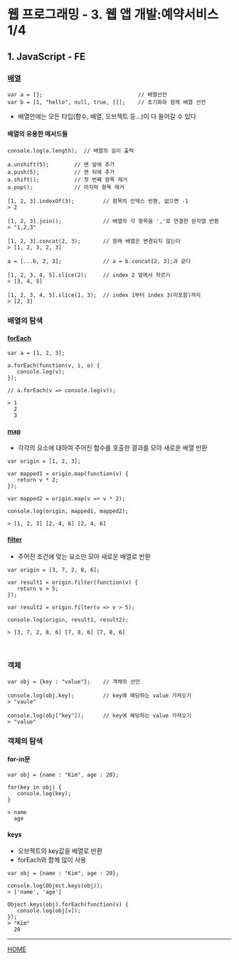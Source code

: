 # 웹 프로그래밍 - 3. 웹 앱 개발:예약서비스 1/4

## 1. JavaScript - FE

### [배열](https://developer.mozilla.org/ko/docs/Web/JavaScript/Reference/Global_Objects/Array)
```
var a = [];                              // 배열선언
var b = [1, "hello", null, true, []];    // 초기화와 함께 배열 선언
```
- 배열안에는 모든 타입(함수, 배열, 오브젝트 등...)이 다 들어갈 수 있다

#### 배열의 유용한 메서드들
```
console.log(a.length);  // 배열의 길이 출력

a.unshift(5);        // 맨 앞에 추가
a.push(5);           // 맨 뒤에 추가
a.shift();           // 첫 번쨰 항목 제거
a.pop();             // 마지막 항목 제거

[1, 2, 3].indexOf(3);         // 항목의 인덱스 반환, 없으면 -1
> 2

[1, 2, 3].join();             // 배열의 각 항목을 ','로 연결한 문자열 반환
> "1,2,3"

[1, 2, 3].concat(2, 3);       // 원래 배열은 변경되지 않는다
> [1, 2, 3, 2, 3]

a = [...b, 2, 3];             // a = b.concat[2, 3];과 같다

[1, 2, 3, 4, 5].slice(2);     // index 2 앞에서 자르기
> [3, 4, 5]

[1, 2, 3, 4, 5].slice(1, 3);  // index 1부터 index 3(미포함)까지
> [2, 3]
```

### 배열의 탐색

#### [forEach](https://developer.mozilla.org/ko/docs/Web/JavaScript/Reference/Global_Objects/Array/forEach)
```
var a = [1, 2, 3];

a.forEach(function(v, i, o) {
   console.log(v);
});

// a.forEach(v => console.log(v));

> 1
  2
  3
```

#### [map](https://developer.mozilla.org/ko/docs/Web/JavaScript/Reference/Global_Objects/Array/map)
- 각각의 요소에 대하여 주어진 함수를 호출한 결과를 모아 새로운 배열 반환
```
var origin = [1, 2, 3];

var mapped1 = origin.map(function(v) {
   return v * 2;
});

var mapped2 = origin.map(v => v * 2);

console.log(origin, mapped1, mapped2);

> [1, 2, 3] [2, 4, 6] [2, 4, 6]
```

#### [filter](https://developer.mozilla.org/ko/docs/Web/JavaScript/Reference/Global_Objects/Array/filter)
- 주어진 조건에 맞는 요소만 모아 새로운 배열로 반환
```
var origin = [3, 7, 2, 8, 6];

var result1 = origin.filter(function(v) {
   return v > 5;
});

var result2 = origin.filter(v => v > 5);

console.log(origin, result1, result2);

> [3, 7, 2, 8, 6] [7, 8, 6] [7, 8, 6]
```
</br>

### 객체
```
var obj = {key : "value"};    // 객체의 선언

console.log(obj.key);         // key에 해당하는 value 가져오기
> "vaule"

console.log(obj["key"]);      // key에 해당하는 value 가져오기
> "value"
```

### 객체의 탐색
#### for-in문
```
var obj = {name : "Kim", age : 20};

for(key in obj) {
   console.log(key);
}

> name
  age
```
#### keys
- 오브젝트의 key값을 배열로 반환
- forEach와 함께 많이 사용
```
var obj = {name : "Kim", age : 20};

console.log(Object.keys(obj));
> ['name', 'age']

Object.keys(obj).forEach(function(v) {
   console.log(obj[v]);
});
> "Kim"
  20
```



---
[HOME](https://github.com/tunaep5/Boostcourse/blob/master/README.md)
